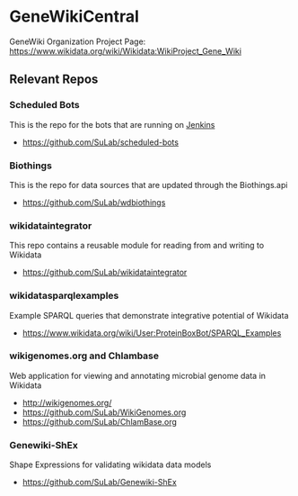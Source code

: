 # GeneWikiCentral
GeneWiki Organization
Project Page: https://www.wikidata.org/wiki/Wikidata:WikiProject_Gene_Wiki

## Relevant Repos
### Scheduled Bots
This is the repo for the bots that are running on [Jenkins](http://jenkins.sulab.org/)

* https://github.com/SuLab/scheduled-bots

### Biothings
This is the repo for data sources that are updated through the Biothings.api

* https://github.com/SuLab/wdbiothings

### wikidataintegrator
This repo contains a reusable module for reading from and writing to Wikidata

* https://github.com/SuLab/wikidataintegrator

### wikidatasparqlexamples
Example SPARQL queries that demonstrate integrative potential of Wikidata

* https://www.wikidata.org/wiki/User:ProteinBoxBot/SPARQL_Examples

### wikigenomes.org and Chlambase
Web application for viewing and annotating microbial genome data in Wikidata

* http://wikigenomes.org/
* https://github.com/SuLab/WikiGenomes.org
* https://github.com/SuLab/ChlamBase.org

### Genewiki-ShEx
Shape Expressions for validating wikidata data models

* https://github.com/SuLab/Genewiki-ShEx

